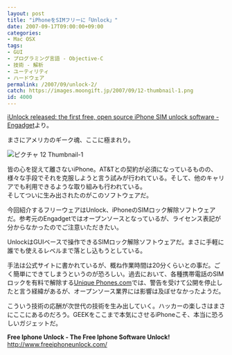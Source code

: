 ```yaml
---
layout: post
title: "iPhoneをSIMフリーに「Unlock」"
date: 2007-09-17T09:00:00+09:00
categories:
- Mac OSX
tags: 
- GUI
- プログラミング言語 - Objective-C
- 技術 - 解析
- ユーティリティ
- ハードウェア
permalink: /2007/09/unlock-2/
catch: https://images.moongift.jp/2007/09/12-thumbnail-1.png
id: 4000
---
```

[iUnlock released: the first free, open source iPhone SIM unlock software - Engadget](http://www.engadget.com/2007/09/11/iunlock-released-the-first-free-open-source-iphone-sim-unlock/)より。   
  
まさにアメリカのギーク魂、ここに極まれり。   
  
 ![ピクチャ 12 Thumbnail-1](https://images.moongift.jp/2007/09/12-thumbnail-1.png)  
  
皆の心を捉えて離さないiPhone。AT&Tとの契約が必須になっているものの、様々な手段でそれを克服しようと言う試みが行われている。そして、他のキャリアでも利用できるような取り組みも行われている。   
そしてついに生み出されたのがこのソフトウェアだ。   
  
今回紹介するフリーウェアはUnlock、iPhoneのSIMロック解除ソフトウェアだ。参考元のEngadgetではオープンソースとなっているが、ライセンス表記が分からなかったのでご注意いただきたい。   
<!--more-->  
UnlockはGUIベースで操作できるSIMロック解除ソフトウェアだ。まさに手軽に誰でも使えるレベルまで落とし込もうとしている。   
  
手法は公式サイトに書かれているが、概ね作業時間は20分くらいとの事だ。ごく簡単にできてしまうというのが恐ろしい。過去において、各種携帯電話のSIMロックを有料で解除する[Unique Phones.com](http://www.uniquephones.com/)では、警告を受けて公開を停止したと言う経緯があるが、オープンソース業界には影響は及ぼせなかったようだ。   
  
こういう技術の応酬が次世代の技術を生み出していく。ハッカーの楽しさはまさにここにあるのだろう。GEEKをここまで本気にさせるiPhoneこそ、本当に恐ろしいガジェットだ。   
  
**Free Iphone Unlock - The Free Iphone Software Unlock!**  
[http://www.freeiphoneunlock.com/   
](http://www.freeiphoneunlock.com/)